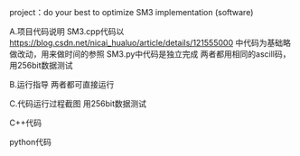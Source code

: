 project：do your best to optimize SM3 implementation (software)

A.项目代码说明
SM3.cpp代码以
https://blog.csdn.net/nicai_hualuo/article/details/121555000
中代码为基础略做改动，用来做时间的参照
SM3.py中代码是独立完成
两者都用相同的ascill码，用256bit数据测试


B.运行指导
两者都可直接运行

C.代码运行过程截图
用256bit数据测试

C++代码

python代码
